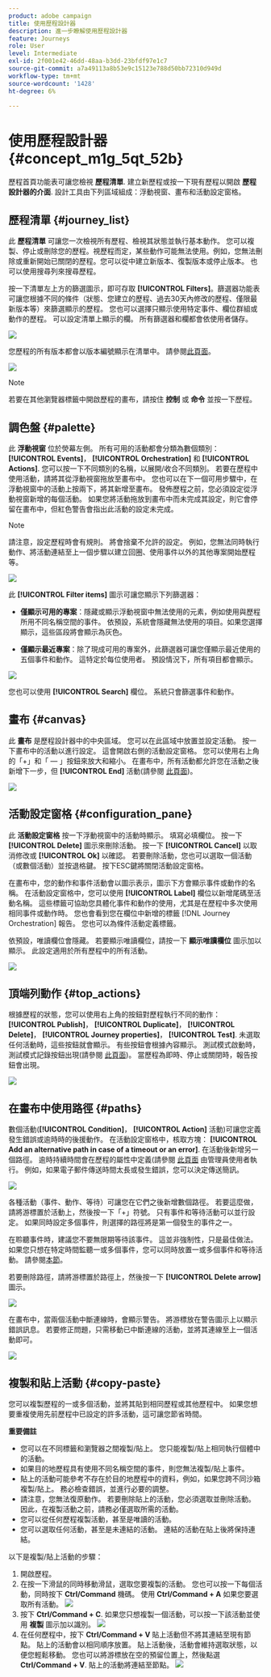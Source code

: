 ```yaml
---
product: adobe campaign
title: 使用歷程設計器
description: 進一步瞭解使用歷程設計器
feature: Journeys
role: User
level: Intermediate
exl-id: 2f001e42-46dd-48aa-b3dd-23bfdf97e1c7
source-git-commit: a7a49113a8b53e9c15123e788d50bb72310d949d
workflow-type: tm+mt
source-wordcount: '1428'
ht-degree: 6%

---
```


# 使用歷程設計器 {#concept_m1g_5qt_52b}

歷程首頁功能表可讓您檢視 **歷程清單**. 建立新歷程或按一下現有歷程以開啟 **歷程設計器的介面**. 設計工具由下列區域組成：浮動視窗、畫布和活動設定窗格。

## 歷程清單 {#journey_list}

此 **歷程清單** 可讓您一次檢視所有歷程、檢視其狀態並執行基本動作。 您可以複製、停止或刪除您的歷程。視歷程而定，某些動作可能無法使用。例如，您無法刪除或重新開始已關閉的歷程。您可以從中建立新版本、復製版本或停止版本。 也可以使用搜尋列來搜尋歷程。

按一下清單左上方的篩選圖示，即可存取 **[!UICONTROL Filters]**。篩選器功能表可讓您根據不同的條件（狀態、您建立的歷程、過去30天內修改的歷程、僅限最新版本等）來篩選顯示的歷程。 您也可以選擇只顯示使用特定事件、欄位群組或動作的歷程。 可以設定清單上顯示的欄。 所有篩選器和欄都會依使用者儲存。

![](../assets/journey74.png)

您歷程的所有版本都會以版本編號顯示在清單中。 請參閱[此頁面](../building-journeys/journey-versions.md)。

![](../assets/journey37.png)

>[!NOTE]
>
>若要在其他瀏覽器標籤中開啟歷程的畫布，請按住 **控制** 或 **命令** 並按一下歷程。

## 調色盤 {#palette}

此 **浮動視窗** 位於熒幕左側。 所有可用的活動都會分類為數個類別： **[!UICONTROL Events]**， **[!UICONTROL Orchestration]** 和 **[!UICONTROL Actions]**. 您可以按一下不同類別的名稱，以展開/收合不同類別。 若要在歷程中使用活動，請將其從浮動視窗拖放至畫布中。 您也可以在下一個可用步驟中，在浮動視窗中的活動上按兩下，將其新增至畫布。 發佈歷程之前，您必須設定從浮動視窗新增的每個活動。 如果您將活動拖放到畫布中而未完成其設定，則它會停留在畫布中，但紅色警告會指出此活動的設定未完成。

>[!NOTE]
>
>請注意，設定歷程時會有規則。 將會捨棄不允許的設定。 例如，您無法同時執行動作、將活動連結至上一個步驟以建立回圈、使用事件以外的其他專案開始歷程等。

![](../assets/journey38.png)

此 **[!UICONTROL Filter items]** 圖示可讓您顯示下列篩選器：

* **僅顯示可用的專案**：隱藏或顯示浮動視窗中無法使用的元素，例如使用與歷程所用不同名稱空間的事件。 依預設，系統會隱藏無法使用的項目。如果您選擇顯示，這些區段將會顯示為灰色。

* **僅顯示最近專案**：除了現成可用的專案外，此篩選器可讓您僅顯示最近使用的五個事件和動作。 這特定於每位使用者。 預設情況下，所有項目都會顯示。 

![](../assets/palette-filter.png)

您也可以使用 **[!UICONTROL Search]** 欄位。 系統只會篩選事件和動作。

## 畫布 {#canvas}

此 **畫布** 是歷程設計器中的中央區域。 您可以在此區域中放置並設定活動。 按一下畫布中的活動以進行設定。 這會開啟右側的活動設定窗格。 您可以使用右上角的「+」和「 — 」按鈕來放大和縮小。 在畫布中，所有活動都允許您在活動之後新增下一步，但 **[!UICONTROL End]** 活動(請參閱 [此頁面](../building-journeys/end-activity.md))。

![](../assets/journey39.png)

## 活動設定窗格 {#configuration_pane}

此 **活動設定窗格** 按一下浮動視窗中的活動時顯示。 填寫必填欄位。 按一下 **[!UICONTROL Delete]** 圖示來刪除活動。 按一下 **[!UICONTROL Cancel]** 以取消修改或 **[!UICONTROL Ok]** 以確認。 若要刪除活動，您也可以選取一個活動（或數個活動）並按退格鍵。 按下ESC鍵將關閉活動設定窗格。

在畫布中，您的動作和事件活動會以圖示表示，圖示下方會顯示事件或動作的名稱。 在活動設定窗格中，您可以使用 **[!UICONTROL Label]** 欄位以新增尾碼至活動名稱。 這些標籤可協助您具體化事件和動作的使用，尤其是在歷程中多次使用相同事件或動作時。 您也會看到您在欄位中新增的標籤 [!DNL Journey Orchestration] 報告。 您也可以為條件活動定義標籤。

依預設，唯讀欄位會隱藏。 若要顯示唯讀欄位，請按一下 **顯示唯讀欄位** 圖示加以顯示。 此設定適用於所有歷程中的所有活動。

![](../assets/journey59bis.png)

## 頂端列動作 {#top_actions}

根據歷程的狀態，您可以使用右上角的按鈕對歷程執行不同的動作： **[!UICONTROL Publish]**， **[!UICONTROL Duplicate]**， **[!UICONTROL Delete]**， **[!UICONTROL Journey properties]**， **[!UICONTROL Test]**. 未選取任何活動時，這些按鈕就會顯示。 有些按鈕會根據內容顯示。 測試模式啟動時，測試模式記錄按鈕出現(請參閱 [此頁面](../building-journeys/testing-the-journey.md))。 當歷程為即時、停止或關閉時，報告按鈕會出現。

![](../assets/journey41.png)

## 在畫布中使用路徑 {#paths}

數個活動(**[!UICONTROL Condition]**， **[!UICONTROL Action]** 活動)可讓您定義發生錯誤或逾時時的後援動作。 在活動設定窗格中，核取方塊： **[!UICONTROL Add an alternative path in case of a timeout or an error]**. 在活動後新增另一個路徑。 逾時持續時間會在歷程的屬性中定義(請參閱 [此頁面](../building-journeys/changing-properties.md) 由管理員使用者執行。 例如，如果電子郵件傳送時間太長或發生錯誤，您可以決定傳送簡訊。

![](../assets/journey42.png)

各種活動（事件、動作、等待）可讓您在它們之後新增數個路徑。 若要這麼做，請將游標置於活動上，然後按一下「+」符號。 只有事件和等待活動可以並行設定。 如果同時設定多個事件，則選擇的路徑將是第一個發生的事件之一。

在聆聽事件時，建議您不要無限期等待該事件。 這並非強制性，只是最佳做法。 如果您只想在特定時間監聽一或多個事件，您可以同時放置一或多個事件和等待活動。 請參閱[本節](../building-journeys/event-activities.md#section_vxv_h25_pgb)。

若要刪除路徑，請將游標置於路徑上，然後按一下 **[!UICONTROL Delete arrow]** 圖示。

![](../assets/journey42ter.png)

在畫布中，當兩個活動中斷連線時，會顯示警告。 將游標放在警告圖示上以顯示錯誤訊息。 若要修正問題，只需移動已中斷連線的活動，並將其連線至上一個活動即可。

![](../assets/canvas-disconnected.png)

## 複製和貼上活動 {#copy-paste}

您可以複製歷程的一或多個活動，並將其貼到相同歷程或其他歷程中。 如果您想要重複使用先前歷程中已設定的許多活動，這可讓您節省時間。

**重要備註**

* 您可以在不同標籤和瀏覽器之間複製/貼上。 您只能複製/貼上相同執行個體中的活動。
* 如果目的地歷程具有使用不同名稱空間的事件，則您無法複製/貼上事件。
* 貼上的活動可能參考不存在於目的地歷程中的資料，例如，如果您跨不同沙箱複製/貼上。 務必檢查錯誤，並進行必要的調整。
* 請注意，您無法復原動作。 若要刪除貼上的活動，您必須選取並刪除活動。 因此，在複製活動之前，請務必僅選取所需的活動。
* 您可以從任何歷程複製活動，甚至是唯讀的活動。
* 您可以選取任何活動，甚至是未連結的活動。 連結的活動在貼上後將保持連結。

以下是複製/貼上活動的步驟：

1. 開啟歷程。
1. 在按一下滑鼠的同時移動滑鼠，選取您要複製的活動。 您也可以按一下每個活動，同時按下 **Ctrl/Command** 機碼。 使用 **Ctrl/Command + A** 如果您要選取所有活動。
   ![](../assets/copy-paste1.png)
1. 按下 **Ctrl/Command + C**.
如果您只想複製一個活動，可以按一下該活動並使用 **複製** 圖示加以識別。
   ![](../assets/copy-paste2.png)
1. 在任何歷程中，按下 **Ctrl/Command + V** 貼上活動但不將其連結至現有節點。 貼上的活動會以相同順序放置。 貼上活動後，活動會維持選取狀態，以便您輕鬆移動。 您也可以將游標放在空的預留位置上，然後點選 **Ctrl/Command + V**. 貼上的活動將連結至節點。
   ![](../assets/copy-paste3.png)
